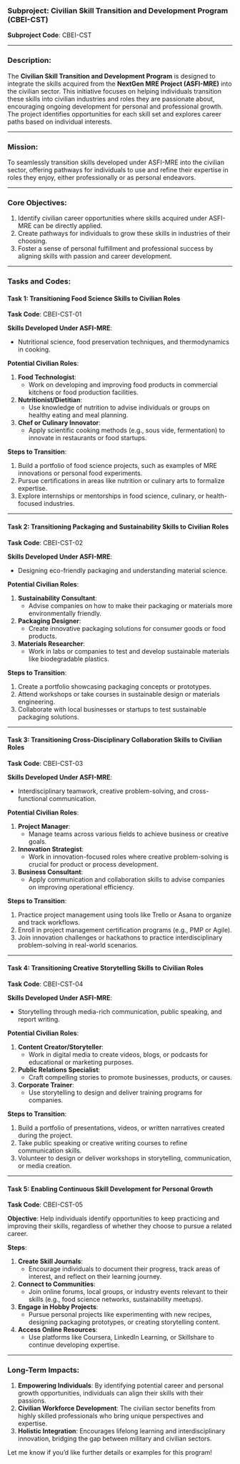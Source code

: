 ### **Subproject: Civilian Skill Transition and Development Program (CBEI-CST)**  
**Subproject Code**: CBEI-CST  

---

### **Description**:  
The **Civilian Skill Transition and Development Program** is designed to integrate the skills acquired from the **NextGen MRE Project (ASFI-MRE)** into the civilian sector. This initiative focuses on helping individuals transition these skills into civilian industries and roles they are passionate about, encouraging ongoing development for personal and professional growth. The project identifies opportunities for each skill set and explores career paths based on individual interests.

---

### **Mission**:  
To seamlessly transition skills developed under ASFI-MRE into the civilian sector, offering pathways for individuals to use and refine their expertise in roles they enjoy, either professionally or as personal endeavors.

---

### **Core Objectives**:  
1. Identify civilian career opportunities where skills acquired under ASFI-MRE can be directly applied.  
2. Create pathways for individuals to grow these skills in industries of their choosing.  
3. Foster a sense of personal fulfillment and professional success by aligning skills with passion and career development.  

---

### **Tasks and Codes**:  

#### **Task 1: Transitioning Food Science Skills to Civilian Roles**  
**Task Code**: CBEI-CST-01  

**Skills Developed Under ASFI-MRE**:  
- Nutritional science, food preservation techniques, and thermodynamics in cooking.  

**Potential Civilian Roles**:  
1. **Food Technologist**:  
   - Work on developing and improving food products in commercial kitchens or food production facilities.  
2. **Nutritionist/Dietitian**:  
   - Use knowledge of nutrition to advise individuals or groups on healthy eating and meal planning.  
3. **Chef or Culinary Innovator**:  
   - Apply scientific cooking methods (e.g., sous vide, fermentation) to innovate in restaurants or food startups.  

**Steps to Transition**:  
1. Build a portfolio of food science projects, such as examples of MRE innovations or personal food experiments.  
2. Pursue certifications in areas like nutrition or culinary arts to formalize expertise.  
3. Explore internships or mentorships in food science, culinary, or health-focused industries.  

---

#### **Task 2: Transitioning Packaging and Sustainability Skills to Civilian Roles**  
**Task Code**: CBEI-CST-02  

**Skills Developed Under ASFI-MRE**:  
- Designing eco-friendly packaging and understanding material science.  

**Potential Civilian Roles**:  
1. **Sustainability Consultant**:  
   - Advise companies on how to make their packaging or materials more environmentally friendly.  
2. **Packaging Designer**:  
   - Create innovative packaging solutions for consumer goods or food products.  
3. **Materials Researcher**:  
   - Work in labs or companies to test and develop sustainable materials like biodegradable plastics.  

**Steps to Transition**:  
1. Create a portfolio showcasing packaging concepts or prototypes.  
2. Attend workshops or take courses in sustainable design or materials engineering.  
3. Collaborate with local businesses or startups to test sustainable packaging solutions.  

---

#### **Task 3: Transitioning Cross-Disciplinary Collaboration Skills to Civilian Roles**  
**Task Code**: CBEI-CST-03  

**Skills Developed Under ASFI-MRE**:  
- Interdisciplinary teamwork, creative problem-solving, and cross-functional communication.  

**Potential Civilian Roles**:  
1. **Project Manager**:  
   - Manage teams across various fields to achieve business or creative goals.  
2. **Innovation Strategist**:  
   - Work in innovation-focused roles where creative problem-solving is crucial for product or process development.  
3. **Business Consultant**:  
   - Apply communication and collaboration skills to advise companies on improving operational efficiency.  

**Steps to Transition**:  
1. Practice project management using tools like Trello or Asana to organize and track workflows.  
2. Enroll in project management certification programs (e.g., PMP or Agile).  
3. Join innovation challenges or hackathons to practice interdisciplinary problem-solving in real-world scenarios.  

---

#### **Task 4: Transitioning Creative Storytelling Skills to Civilian Roles**  
**Task Code**: CBEI-CST-04  

**Skills Developed Under ASFI-MRE**:  
- Storytelling through media-rich communication, public speaking, and report writing.  

**Potential Civilian Roles**:  
1. **Content Creator/Storyteller**:  
   - Work in digital media to create videos, blogs, or podcasts for educational or marketing purposes.  
2. **Public Relations Specialist**:  
   - Craft compelling stories to promote businesses, products, or causes.  
3. **Corporate Trainer**:  
   - Use storytelling to design and deliver training programs for companies.  

**Steps to Transition**:  
1. Build a portfolio of presentations, videos, or written narratives created during the project.  
2. Take public speaking or creative writing courses to refine communication skills.  
3. Volunteer to design or deliver workshops in storytelling, communication, or media creation.  

---

#### **Task 5: Enabling Continuous Skill Development for Personal Growth**  
**Task Code**: CBEI-CST-05  

**Objective**: Help individuals identify opportunities to keep practicing and improving their skills, regardless of whether they choose to pursue a related career.  

**Steps**:  
1. **Create Skill Journals**:  
   - Encourage individuals to document their progress, track areas of interest, and reflect on their learning journey.  
2. **Connect to Communities**:  
   - Join online forums, local groups, or industry events relevant to their skills (e.g., food science networks, sustainability meetups).  
3. **Engage in Hobby Projects**:  
   - Pursue personal projects like experimenting with new recipes, designing packaging prototypes, or creating storytelling content.  
4. **Access Online Resources**:  
   - Use platforms like Coursera, LinkedIn Learning, or Skillshare to continue developing expertise.  

---

### **Long-Term Impacts**:  
1. **Empowering Individuals**: By identifying potential career and personal growth opportunities, individuals can align their skills with their passions.  
2. **Civilian Workforce Development**: The civilian sector benefits from highly skilled professionals who bring unique perspectives and expertise.  
3. **Holistic Integration**: Encourages lifelong learning and interdisciplinary innovation, bridging the gap between military and civilian sectors.  

Let me know if you’d like further details or examples for this program!
